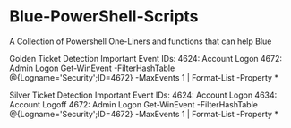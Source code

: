 # Blue-PowerShell-Scripts
A Collection of Powershell One-Liners and functions that can help Blue


Golden Ticket Detection
Important Event IDs:
4624: Account Logon
4672: Admin Logon
Get-WinEvent -FilterHashTable @{Logname='Security';ID=4672} -MaxEvents 1 | Format-List -Property *

Silver Ticket Detection
Important Event IDs:
4624: Account Logon
4634: Account Logoff
4672: Admin Logon
Get-WinEvent -FilterHashTable @{Logname='Security';ID=4672} -MaxEvents 1 | Format-List -Property *

